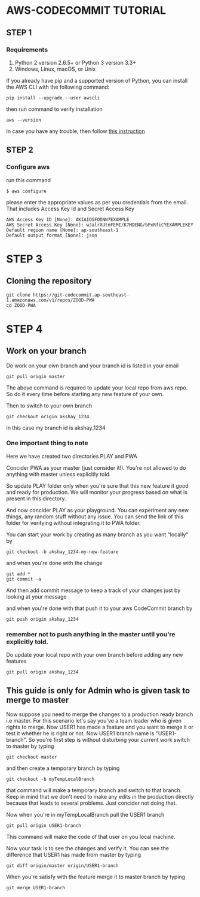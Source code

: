 # AWS-CODECOMMIT TUTORIAL

## STEP 1
###  Requirements
1. Python 2 version 2.6.5+ or Python 3 version 3.3+
2. Windows, Linux, macOS, or Unix

If you already have pip and a supported version of Python, you can install the AWS CLI with the following command:

```
pip install --upgrade --user awscli
```
then run command to verify installation

``` 
aws --version
```

In case you have any trouble, then follow [this instruction](http://docs.aws.amazon.com/cli/latest/userguide/installing.html)

## STEP 2
### Configure aws

run this command

```
$ aws configure
```

please enter the appropriate values as per you credentials from the email. That includes Access Key Id and Secret Access Key

```
AWS Access Key ID [None]: AKIAIOSFODNN7EXAMPLE
AWS Secret Access Key [None]: wJalrXUtnFEMI/K7MDENG/bPxRfiCYEXAMPLEKEY
Default region name [None]: ap-southeast-1
Default output format [None]: json
```

# STEP 3
## Cloning the repository

```
git clone https://git-codecommit.ap-southeast-1.amazonaws.com/v1/repos/ZOOD-PWA
cd ZOOD-PWA
```

# STEP 4
## Work on your branch

Do work on your own branch and your branch id is listed in your email

``` 
git pull origin master 
```

The above command is required to update your local repo from aws repo. So do it every time before starting any new feature of your own.

Then to switch to your own branch

```
git checkout origin akshay_1234
```

in this case my branch id is akshay_1234

### One important thing to note
Here we have created two directories PLAY and PWA

Concider PWA as your master (just consider it!). You're not allowed to do anything with master unless explicitly told.

So update PLAY folder only when you're sure that this new feature it good and ready for production. We will monitor your progress based on what is present in this directory.

And now concider PLAY as your playground. You can experiment any new things, any random stuff without any issue. You can send the link of this folder for verifying without integrating it to PWA folder. 

You can start your work by creating as many branch as you want "locally" by

```
git checkout -b akshay_1234-my-new-feature
```

and when you're done with the change
```
git add *
git commit -a
```


And then add commit message to keep a track of your changes just by looking at your message

and when you're done with that push it to your aws CodeCommit branch by 
```
git push origin akshay_1234
```
### remember not to push anything in the master until you're explicitly told.

Do update your local repo with your own branch before adding any new features

```
git pull origin akshay_1234
```

## This guide is only for Admin who is given task to merge to master

Now suppose you need to merge the changes to a production ready branch i.e master. For this scenario let's say you've a team leader who is given rights to merge. Now USER1 has made a feature and you want to merge it or test it whether he is right or not. Now USER1 branch name is "USER1-branch".
So you're first step is without disturbing your current work switch to master by typing
```
git checkout master
```
and then create a temporary branch by typing
```
git checkout -b myTempLocalBranch
```
that command will make a temporary branch and switch to that branch. Keep in mind that we don't need to make any edits in the production directly because that leads to several problems. Just concider not doing that.

Now when you're in myTempLocalBranch pull the USER1 branch
```
git pull origin USER1-branch
```
This command will make the code of that user on you local machine.

Now your task is to see the changes and verify it. You can see the difference that USER1 has made from master by typing
```
git diff origin/master origin/USER1-branch
 ```
When you're satisfy with the feature merge it to master branch by typing
```
git merge USER1-branch
```
